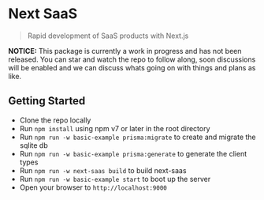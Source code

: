 # Next SaaS

> Rapid development of SaaS products with Next.js

**NOTICE:** This package is currently a work in progress and has not been released. You can star and watch the repo to follow along, soon discussions will be enabled and we can discuss whats going on with things and plans as like.

## Getting Started

- Clone the repo locally
- Run `npm install` using npm v7 or later in the root directory
- Run `npm run -w basic-example prisma:migrate` to create and migrate the sqlite db
- Run `npm run -w basic-example prisma:generate` to generate the client types
- Run `npm run -w next-saas build` to build next-saas
- Run `npm run -w basic-example start` to boot up the server
- Open your browser to `http://localhost:9000`
